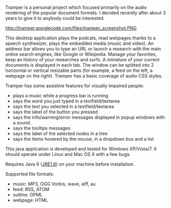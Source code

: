 Tramper is a personal project which focused primarily on the audio rendering of the popular document formats. I decided recently after about 3 years to give it to anybody could be interested.

http://tramper.googlecode.com/files/tramper_screenshot.PNG

This desktop application plays the podcats, read webpages thanks to a speech synthesizer, plays the embedded media (music and video).
An address bar allows you to type an URL or launch a research with the main online search engines, like Google or Wikipedia.
Manage your favorites, keep an history of your researches and surfs.
A miniature of your current documents is displayed in each tab.
The window can be splitted into 2 horizontal or vertical resizable parts (for example, a feed on the left, a webpage on the right).
Tramper has a basic coverage of audio CSS styles.

Tramper has some assistive features for visually impaired people:
  * plays a music while a progress bar is running
  * says the word you just typed in a textfield/textarea
  * says the text you selected in a textfield/textarea
  * says the label of the button you pressed
  * says the info/warning/error messages displayed in popup windows with a sound.
  * says the tooltips messages
  * says the label of the selected nodes in a tree
  * says the items hovered by the mouse, in a dropdown box and a list

This java application is developed and tested for Windows XP/Vista/7. It should operate under Linux and Mac OS X with a few bugs.

Requires Java 6 ([JRE1.6](http://java.com/download)) on your machine before installation.

Supported file formats:
  * music: MP3, OGG Vorbis, wave, aiff, au
  * feed: RSS, ATOM
  * outline: OPML
  * webpage: HTML